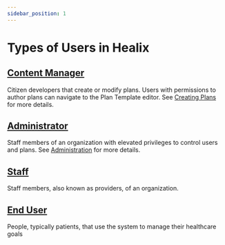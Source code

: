 ```yaml
---
sidebar_position: 1
---
```


# Types of Users in Healix

## [Content Manager](#)

Citizen developers that create or modify plans.  Users with permissions to author plans can navigate to the Plan Template editor.  See [Creating Plans](/creating-plans) for more details.

## [Administrator](#)

Staff members of an organization with elevated privileges to control users and plans.  See [Administration](/admin) for more details.

## [Staff](#)

Staff members, also known as providers, of an organization. 

## [End User](#)

People, typically patients, that use the system to manage their healthcare goals

